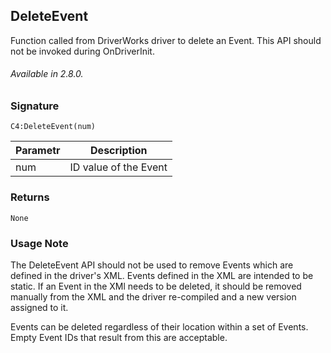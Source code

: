 ## DeleteEvent

Function called from DriverWorks driver to delete an Event. This API should not be invoked during OnDriverInit.

###### Available in  2.8.0.


### Signature

`C4:DeleteEvent(num)`


| Parametr | Description |
| --- | --- |
| num| ID value of the Event |


### Returns

`None`


### Usage Note

The DeleteEvent API should not be used to remove Events which are defined in the driver's XML. Events defined in the XML are intended to be static. If an Event in the XMl needs to be deleted, it should be removed manually from the XML and the driver re-compiled and a new version assigned to it.

Events can be deleted regardless of their location within a set of Events. Empty Event IDs that result from this are acceptable.